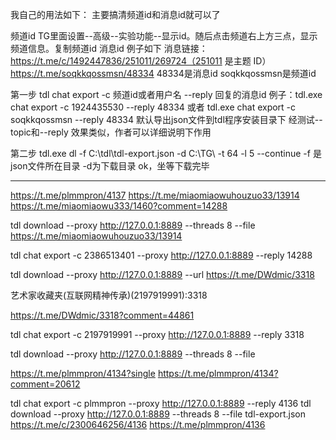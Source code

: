 我自己的用法如下：
主要搞清频道id和消息id就可以了

频道id TG里面设置--高级--实验功能--显示id。随后点击频道右上方三点，显示频道信息。复制频道id
消息id 例子如下
消息链接：https://t.me/c/1492447836/251011/269724（251011 是主题 ID）
https://t.me/soqkkqossmsn/48334 48334是消息id soqkkqossmsn是频道id

第一步
tdl chat export -c 频道id或者用户名 --reply 回复的消息id
例子：tdl.exe chat export -c 1924435530 --reply 48334
或者
tdl.exe chat export -c soqkkqossmsn --reply 48334
默认导出json文件到tdl程序安装目录下
经测试--topic和--reply 效果类似，作者可以详细说明下作用

第二步
tdl.exe dl -f C:\tdl\tdl-export.json -d C:\TG\ -t 64 -l 5 --continue
-f 是json文件所在目录
-d为下载目录
ok，坐等下载完毕

----
https://t.me/plmmpron/4137
https://t.me/miaomiaowuhouzuo33/13914
https://t.me/miaomiaowu333/1460?comment=14288

tdl download --proxy http://127.0.0.1:8889 --threads 8 --file https://t.me/miaomiaowuhouzuo33/13914


tdl chat export -c 2386513401 --proxy http://127.0.0.1:8889  --reply 14288

tdl download --proxy http://127.0.0.1:8889 --url https://t.me/DWdmic/3318

艺术家收藏夹(互联网精神传承)(2197919991):3318

https://t.me/DWdmic/3318?comment=44861

tdl chat export -c 2197919991 --proxy http://127.0.0.1:8889  --reply 3318

tdl download --proxy http://127.0.0.1:8889 --threads 8 --file 

https://t.me/plmmpron/4134?single
https://t.me/plmmpron/4134?comment=20612

tdl chat export -c plmmpron --proxy http://127.0.0.1:8889 --reply 4136
tdl download --proxy http://127.0.0.1:8889 --threads 8 --file tdl-export.json
https://t.me/c/2300646256/4136
https://t.me/plmmpron/4136